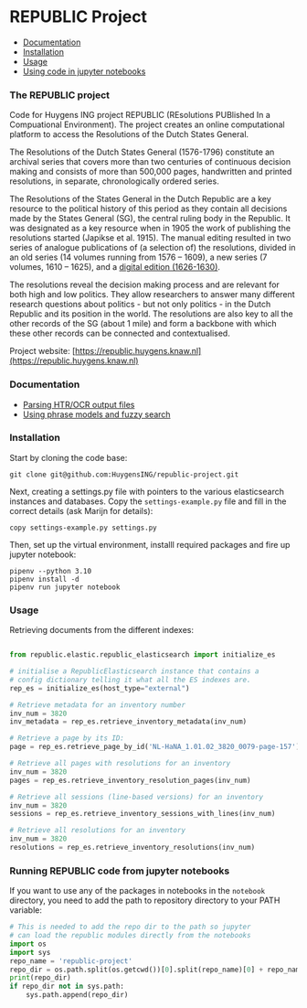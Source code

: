 # REPUBLIC Project

- [Documentation](#documentation)
- [Installation](#installation)
- [Usage](#usage)
- [Using code in jupyter notebooks](#running-republic-code-from-jupyter-notebooks)


### The REPUBLIC project

Code for Huygens ING project REPUBLIC (REsolutions PUBlished In a Compuational Environment). The project creates an online computational platform to access the Resolutions of the Dutch States General.

The Resolutions of the Dutch States General (1576-1796) constitute an archival series that covers more than two centuries of continuous decision making and consists of more than 500,000 pages, handwritten and printed resolutions, in separate, chronologically ordered series.

The Resolutions of the States General in the Dutch Republic are a key resource to the political history of this period as they contain all decisions made by the States General (SG), the central ruling body in the Republic. It was designated as a key resource when in 1905 the work of publishing the resolutions started (Japikse et al. 1915). The manual editing resulted in two series of analogue publications of (a selection of) the resolutions, divided in an old series (14 volumes running from 1576 – 1609), a new series (7 volumes, 1610 – 1625), and a [digital edition (1626-1630)](http://resources.huygens.knaw.nl/retroboeken/statengeneraal).

The resolutions reveal the decision making process and are relevant for both high and low politics. They allow researchers to answer many different research questions about politics - but not only politics - in the Dutch Republic and its position in the world. The resolutions are also key to all the other records of the SG (about 1 mile) and form a backbone with which these other records can be connected and contextualised.

Project website: [https://republic.huygens.knaw.nl](https://republic.huygens.knaw.nl)

### Documentation

- [Parsing HTR/OCR output files](./docs/pagexml_scans.md)
- [Using phrase models and fuzzy search](./docs/phrase_models.md)


### Installation

Start by cloning the code base:
```shell
git clone git@github.com:HuygensING/republic-project.git
```

Next, creating a settings.py file with pointers to the various elasticsearch instances and databases. Copy the `settings-example.py` file and fill in the correct details (ask Marijn for details):
```shell
copy settings-example.py settings.py
```

Then, set up the virtual environment, installl required packages and fire up jupyter notebook:
```shell
pipenv --python 3.10
pipenv install -d
pipenv run jupyter notebook
```


### Usage

Retrieving documents from the different indexes:

```python

from republic.elastic.republic_elasticsearch import initialize_es

# initialise a RepublicElasticsearch instance that contains a
# config dictionary telling it what all the ES indexes are.
rep_es = initialize_es(host_type="external")

# Retrieve metadata for an inventory number
inv_num = 3820
inv_metadata = rep_es.retrieve_inventory_metadata(inv_num)

# Retrieve a page by its ID:
page = rep_es.retrieve_page_by_id('NL-HaNA_1.01.02_3820_0079-page-157')

# Retrieve all pages with resolutions for an inventory
inv_num = 3820
pages = rep_es.retrieve_inventory_resolution_pages(inv_num)

# Retrieve all sessions (line-based versions) for an inventory
inv_num = 3820
sessions = rep_es.retrieve_inventory_sessions_with_lines(inv_num)

# Retrieve all resolutions for an inventory
inv_num = 3820
resolutions = rep_es.retrieve_inventory_resolutions(inv_num)


```

### Running REPUBLIC code from jupyter notebooks

If you want to use any of the packages in notebooks in the `notebook` directory, you need to add the path to repository directory to your PATH variable:
```python
# This is needed to add the repo dir to the path so jupyter
# can load the republic modules directly from the notebooks
import os
import sys
repo_name = 'republic-project'
repo_dir = os.path.split(os.getcwd())[0].split(repo_name)[0] + repo_name
print(repo_dir)
if repo_dir not in sys.path:
    sys.path.append(repo_dir)
```